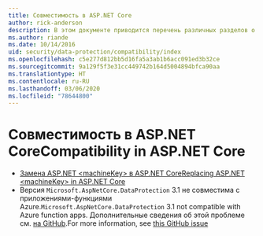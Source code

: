 ```yaml
---
title: Совместимость в ASP.NET Core
author: rick-anderson
description: В этом документе приводится перечень различных разделов о совместимости с защитой данных в ASP.NET Core.
ms.author: riande
ms.date: 10/14/2016
uid: security/data-protection/compatibility/index
ms.openlocfilehash: c5e277d812bb5d16fa5a3ab1b6acc091ed3b32ce
ms.sourcegitcommit: 9a129f5f3e31cc449742b164d5004894bfca90aa
ms.translationtype: HT
ms.contentlocale: ru-RU
ms.lasthandoff: 03/06/2020
ms.locfileid: "78644800"
---
```

# <a name="compatibility-in-aspnet-core"></a><span data-ttu-id="2cd6b-103">Совместимость в ASP.NET Core</span><span class="sxs-lookup"><span data-stu-id="2cd6b-103">Compatibility in ASP.NET Core</span></span>

* [<span data-ttu-id="2cd6b-104">Замена ASP.NET \<machineKey> в ASP.NET Core</span><span class="sxs-lookup"><span data-stu-id="2cd6b-104">Replacing ASP.NET \<machineKey> in ASP.NET Core</span></span>](xref:security/data-protection/compatibility/replacing-machinekey)
* <span data-ttu-id="2cd6b-105">Версия `Microsoft.AspNetCore.DataProtection` 3.1 не совместима с приложениями-функциями Azure.</span><span class="sxs-lookup"><span data-stu-id="2cd6b-105">`Microsoft.AspNetCore.DataProtection` 3.1 not compatible with Azure function apps.</span></span> <span data-ttu-id="2cd6b-106">Дополнительные сведения об этой проблеме см. [на GitHub](https://github.com/Azure/azure-functions-host/issues/5447).</span><span class="sxs-lookup"><span data-stu-id="2cd6b-106">For more information, see [this GitHub issue](https://github.com/Azure/azure-functions-host/issues/5447)</span></span>
